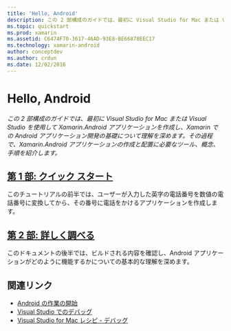 ```yaml
---
title: 'Hello, Android'
description: この 2 部構成のガイドでは、最初に Visual Studio for Mac または Visual Studio を使用して Xamarin.Android アプリケーションを作成し、Xamarin での Android アプリケーション開発の基礎について理解を深めます。 その過程で、Xamarin.Android アプリケーションの作成と配置に必要なツール、概念、手順を紹介します。
ms.topic: quickstart
ms.prod: xamarin
ms.assetid: C6474F70-3617-46AD-93E8-BE66878EEC17
ms.technology: xamarin-android
author: conceptdev
ms.author: crdun
ms.date: 12/02/2016
---
```


# <a name="hello-android"></a>Hello, Android

_この 2 部構成のガイドでは、最初に Visual Studio for Mac または Visual Studio を使用して Xamarin.Android アプリケーションを作成し、Xamarin での Android アプリケーション開発の基礎について理解を深めます。その過程で、Xamarin.Android アプリケーションの作成と配置に必要なツール、概念、手順を紹介します。_

## <a name="part-1-quickstartandroidget-startedhello-androidhello-android-quickstartmd"></a>[第 1 部: クイック スタート](~/android/get-started/hello-android/hello-android-quickstart.md)

このチュートリアルの前半では、ユーザーが入力した英字の電話番号を数値の電話番号に変換してから、その番号に電話をかけるアプリケーションを作成します。

## <a name="part-2-deep-diveandroidget-startedhello-androidhello-android-deepdivemd"></a>[第 2 部: 詳しく調べる](~/android/get-started/hello-android/hello-android-deepdive.md)

このドキュメントの後半では、ビルドされる内容を確認し、Android アプリケーションがどのように機能するかについての基本的な理解を深めます。

## <a name="related-links"></a>関連リンク

- [Android の作業の開始](https://developer.android.com/training/index.html)
- [Visual Studio でのデバッグ](https://docs.microsoft.com/visualstudio/debugger/)
- [Visual Studio for Mac レシピ - デバッグ](https://github.com/xamarin/recipes/tree/master/Recipes/cross-platform/ide/debugging)
